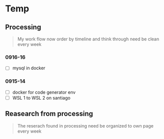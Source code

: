 # Temp

## Processing

> My work flow now
> order by timeline and think through 
> need be clean every week

### 0916-16

- [ ] mysql in docker

### 0915-14

- [ ] docker for code generator env
- [ ] WSL 1 to WSL 2 on santiago

## Reasearch from processing

> The reserach found in processing
> need be organized to own page every week
